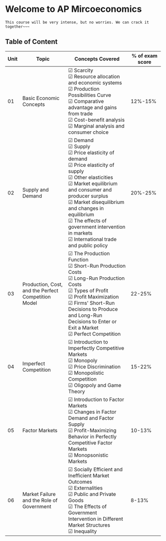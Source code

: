 # Welcome to AP Mircoeconomics

```{note}
This course will be very intense, but no worries. We can crack it together~~~
```

## Table of Content

|Unit|Topic|Concepts Covered|% of exam score|
|---|---|---|---|
|01|Basic Economic Concepts|&#x2611; Scarcity<br>&#x2611; Resource allocation and economic systems<br>&#x2611; Production Possibilities Curve<br>&#x2611; Comparative advantage and gains from trade<br>&#x2611; Cost-benefit analysis<br>&#x2611; Marginal analysis and consumer choice|12%-15%|
|02|Supply and Demand|&#x2611; Demand<br>&#x2611; Supply<br>&#x2611; Price elasticity of demand<br>&#x2611; Price elasticity of supply<br>&#x2611; Other elasticities<br>&#x2611; Market equilibrium and consumer and producer surplus<br>&#x2611; Market disequilibrium and changes in equilibrium<br>&#x2611; The effects of government intervention in markets<br>&#x2611; International trade and public policy|20%-25%|
|03|Production, Cost, and the Perfect Competition Model|&#x2611; The Production Function<br>&#x2611; Short-Run Production Costs<br>&#x2611; Long-Run Production Costs<br>&#x2611; Types of Profit<br>&#x2611; Profit Maximization<br>&#x2611; Firms' Short-Run Decisions to Produce and Long-Run Decisions to Enter or Exit a Market<br>&#x2611; Perfect Competition|22-25%|
|04|Imperfect Competition|&#x2611; Introduction to Imperfectly Competitive Markets<br>&#x2611; Monopoly<br>&#x2611; Price Discrimination<br>&#x2611; Monopolistic Competition<br>&#x2611; Oligopoly and Game Theory|15-22%|
|05|Factor Markets|&#x2611; Introduction to Factor Markets<br>&#x2611; Changes in Factor Demand and Factor Supply<br>&#x2611; Profit-Maximizing Behavior in Perfectly Competitive Factor Markets<br>&#x2611; Monopsonistic Markets|10-13%|
|06|Market Failure and the Role of Government|&#x2611; Socially Efficient and Inefficient Market Outcomes<br>&#x2611; Externalities<br>&#x2611; Public and Private Goods<br>&#x2611; The Effects of Government Intervention in Different Market Structures<br>&#x2611; Inequality|8-13%|